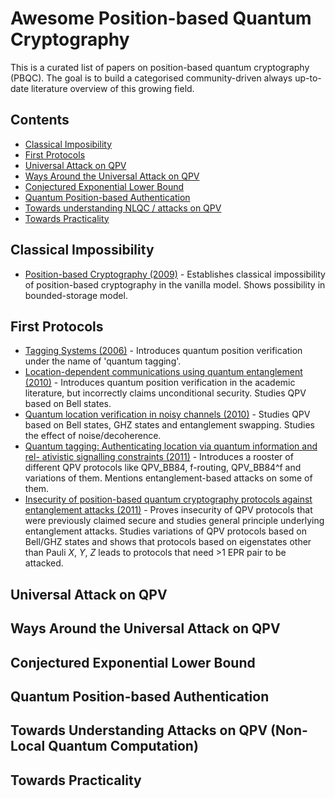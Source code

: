 # Awesome Position-based Quantum Cryptography
This is a curated list of papers on position-based quantum cryptography (PBQC). The goal is to build a categorised community-driven always up-to-date literature overview of this growing field.

## Contents

- [Classical Imposibility](#classical-impossiblity)
- [First Protocols](#first-protocols)
- [Universal Attack on QPV](#universal-attack-QPV)
- [Ways Around the Universal Attack on QPV](#ways-around-universal-attack-QPV)
- [Conjectured Exponential Lower Bound](#conjectured-exp-lower-bound)
- [Quantum Position-based Authentication](#QPA)
- [Towards understanding NLQC / attacks on QPV](#towards-NLQC)
- [Towards Practicality](#practicality)

## Classical Impossibility

- [Position-based Cryptography (2009)](https://doi.org/10.1007/978-3-642-03356-8_23) - Establishes classical impossibility of position-based cryptography in the vanilla model. Shows possibility in bounded-storage model.

## First Protocols

- [Tagging Systems (2006)](https://patents.google.com/patent/US20060022832A1/en) - Introduces quantum position verification under the name of 'quantum tagging'.
- [Location-dependent communications using
quantum entanglement (2010)](https://doi.org/10.1103/PhysRevA.81.042319) - Introduces quantum position verification in the academic literature, but incorrectly claims unconditional security. Studies QPV based on Bell states.
- [Quantum location verification in noisy channels (2010)](https://doi.org/10.1109/GLOCOM.2010.5684009) - Studies QPV based on Bell states, GHZ states and entanglement swapping. Studies the effect of noise/decoherence.
- [Quantum
tagging: Authenticating location via quantum information and rel-
ativistic signalling constraints (2011)](https://doi.org/10.1103/PhysRevA.84.012326) - Introduces a rooster of different QPV protocols like QPV_BB84, f-routing, QPV_BB84^f and variations of them. Mentions entanglement-based attacks on some of them.
- [Insecurity of position-based
quantum cryptography protocols against entanglement attacks (2011)](https://doi.org/10.1103/PhysRevA.83.012322) - Proves insecurity of QPV protocols that were previously claimed secure and studies general principle underlying entanglement attacks. Studies variations of QPV protocols based on Bell/GHZ states and shows that protocols based on eigenstates other than Pauli $X$, $Y$, $Z$ leads to protocols that need >1 EPR pair to be attacked.

## Universal Attack on QPV

## Ways Around the Universal Attack on QPV

## Conjectured Exponential Lower Bound

## Quantum Position-based Authentication

## Towards Understanding Attacks on QPV (Non-Local Quantum Computation)

## Towards Practicality
